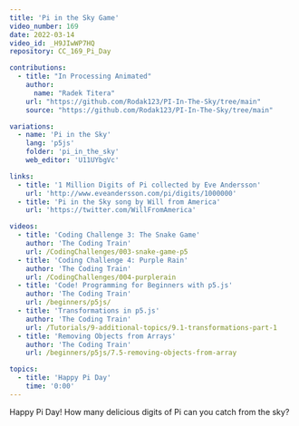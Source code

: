 ```yaml
---
title: 'Pi in the Sky Game'
video_number: 169
date: 2022-03-14
video_id: _H9JIwWP7HQ
repository: CC_169_Pi_Day

contributions:
  - title: "In Processing Animated"
    author:
      name: "Radek Titera"
    url: "https://github.com/Rodak123/PI-In-The-Sky/tree/main"
    source: "https://github.com/Rodak123/PI-In-The-Sky/tree/main"

variations:
  - name: 'Pi in the Sky'
    lang: 'p5js'
    folder: 'pi_in_the_sky'
    web_editor: 'U11UYbgVc'

links:
  - title: '1 Million Digits of Pi collected by Eve Andersson'
    url: 'http://www.eveandersson.com/pi/digits/1000000'
  - title: 'Pi in the Sky song by Will from America'
    url: 'https://twitter.com/WillFromAmerica'

videos:
  - title: 'Coding Challenge 3: The Snake Game'
    author: 'The Coding Train'
    url: /CodingChallenges/003-snake-game-p5
  - title: 'Coding Challenge 4: Purple Rain'
    author: 'The Coding Train'
    url: /CodingChallenges/004-purplerain
  - title: 'Code! Programming for Beginners with p5.js'
    author: 'The Coding Train'
    url: /beginners/p5js/
  - title: 'Transformations in p5.js'
    author: 'The Coding Train'
    url: /Tutorials/9-additional-topics/9.1-transformations-part-1
  - title: 'Removing Objects from Arrays'
    author: 'The Coding Train'
    url: /beginners/p5js/7.5-removing-objects-from-array

topics:
  - title: 'Happy Pi Day'
    time: '0:00'
---
```


Happy Pi Day! How many delicious digits of Pi can you catch from the sky?
